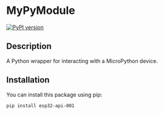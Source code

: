 # MyPyModule

[![PyPI version](https://badge.fury.io/py/mypymodule.svg)](https://badge.fury.io/py/mypymodule)

## Description
A Python wrapper for interacting with a MicroPython device.

## Installation
You can install this package using pip:
```bash
pip install esp32-api-001